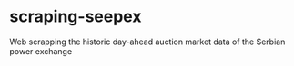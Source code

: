 # scraping-seepex
Web scrapping the historic day-ahead auction market data of the Serbian power exchange 
